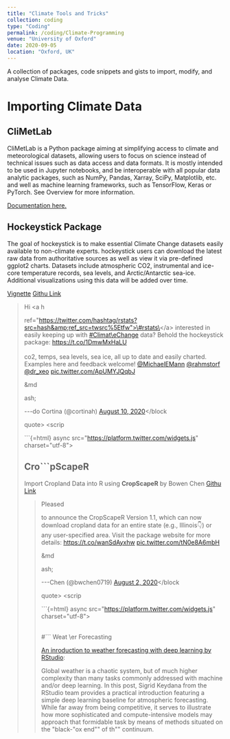 ```yaml
---
title: "Climate Tools and Tricks"
collection: coding
type: "Coding"
permalink: /coding/Climate-Programming
venue: "University of Oxford"
date: 2020-09-05
location: "Oxford, UK"
---
```


A collection of packages, code snippets and gists to import, modify, and analyse Climate Data.

# Importing Climate Data

## CliMetLab

CliMetLab is a Python package aiming at simplifying access to climate and meteorological datasets, allowing users to focus on science instead of technical issues such as data access and data formats. It is mostly intended to be used in Jupyter notebooks, and be interoperable with all popular data analytic packages, such as NumPy, Pandas, Xarray, SciPy, Matplotlib, etc. and well as machine learning frameworks, such as TensorFlow, Keras or PyTorch. See Overview for more information.

[Documentation here.](https://climetlab.readthedocs.io/en/latest/index.html)

## Hockeystick Package

The goal of hockeystick is to make essential Climate Change datasets easily available to non-climate experts. hockeystick users can download the latest raw data from authoritative sources as well as view it via pre-defined ggplot2 charts. Datasets include atmospheric CO2, instrumental and ice-core temperature records, sea levels, and Arctic/Antarctic sea-ice. Additional visualizations using this data will be added over time.

[Vignette](https://cortinah.github.io/hockeystick/index.html) [Githu Link](https://github.com/cortinah/hockeystick)

<blockquote class="twitter-tweet">

<p lang="en" dir="ltr">

Hi <a h

ref="https://twitter.com/hashtag/rstats?src=hash&amp;ref_src=twsrc%5Etfw">\#rstats\</a\> interested in easily keeping up with <a href="https://twitter.com/hashtag/ClimateChange?src=hash&amp;ref_src=twsrc%5Etfw">\#Climat\eChange</a> data? Behold the hockeystick package: <a href="https://t.co/1DmwMxHaLU">https://t.co/1DmwMxHaLU</a><br><br>co2, temps, sea levels, sea ice, all up to date and easily charted. Examples here and feedback welcome! <a href="https://twitter.com/MichaelEMann?ref_src=twsrc%5Etfw">@MichaelEMann</a> <a href="https://twitter.com/rahmstorf?ref_src=twsrc%5Etfw">@rahmstorf</a> <a href="https://twitter.com/dr_xeo?ref_src=twsrc%5Etfw">@dr_xeo</a> <a href="https://t.co/ApUMYJQqbJ">pic.twitter.com/ApUMYJQqbJ</a>

</p>

&md

ash;

---do Cortina (@cortinah) <a href="https://twitter.com/cortinah/status/1292971278803128320?ref_src=twsrc%5Etfw">August 10, 2020</a></block

quote> \<scrip

\`\`\`{=html} async src="<https://platform.twitter.com/widgets.js>" charset="utf-8"\>

</script>

## Cro\`\`\`pScapeR

Import Cropland Data into R using **CropScapeR** by Bowen Chen [Githu Link](https://github.com/cbw1243/CropScapeR)

<blockquote class="twitter-tweet">

<p lang="en" dir="ltr">

Pleased

to announce the CropScapeR Version 1.1, which can now download cropland data for an entire state (e.g., Illinois👇) or any user-specified area. Visit the package website for more details: <a href="https://t.co/wanSdAyxhw">https://t.co/wanSdAyxhw</a> <a href="https://t.co/tN0e8A6mbH">pic.twitter.com/tN0e8A6mbH</a>

</p>

&md

ash;

---Chen (@bwchen0719) <a href="https://twitter.com/bwchen0719/status/1289772962879434754?ref_src=twsrc%5Etfw">August 2, 2020</a></block

quote> \<scrip

\`\`\`{=html} async src="<https://platform.twitter.com/widgets.js>" charset="utf-8"\>

</script>

<br> \#\`\`\` Weat \er Forecasting

[An inroduction to weather forecasting with deep learning by RStudio](https://blogs.rstudio.com/ai/posts/2020-09-01-weather-prediction/):

Global weather is a chaotic system, but of much higher complexity than many tasks commonly addressed with machine and/or deep learning. In this post, Sigrid Keydana from the RStudio team provides a practical introduction featuring a simple deep learning baseline for atmospheric forecasting. While far away from being competitive, it serves to illustrate how more sophisticated and compute-intensive models may approach that formidable task by means of methods situated on the "black-"ox end"" of th"" continuum.
